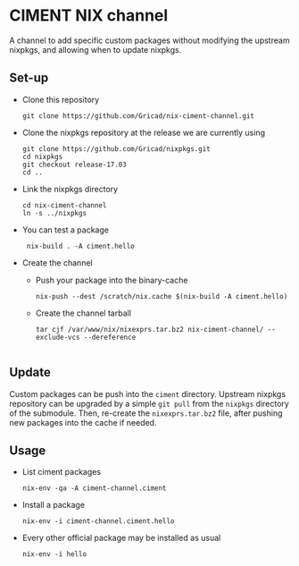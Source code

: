 CIMENT NIX channel
==================

A channel to add specific custom packages without modifying the upstream nixpkgs, and allowing when to update nixpkgs.

Set-up
------

* Clone this repository

    ```git clone https://github.com/Gricad/nix-ciment-channel.git```

* Clone the nixpkgs repository at the release we are currently using

    ```
    git clone https://github.com/Gricad/nixpkgs.git
    cd nixpkgs
    git checkout release-17.03
    cd ..
    ```
* Link the nixpkgs directory
    ```
    cd nix-ciment-channel
    ln -s ../nixpkgs
    ```

* You can test a package

    ``` nix-build . -A ciment.hello```

* Create the channel
    * Push your package into the binary-cache
        ```
        nix-push --dest /scratch/nix.cache $(nix-build -A ciment.hello)
        ```

    * Create the channel tarball
        ```
        tar cjf /var/www/nix/nixexprs.tar.bz2 nix-ciment-channel/ --exclude-vcs --dereference
	```

Update
------
Custom packages can be push into the ```ciment``` directory.
Upstream nixpkgs repository can be upgraded by a simple ```git pull``` from the ```nixpkgs``` directory of the submodule. Then, re-create the ```nixexprs.tar.bz2``` file, after pushing new packages into the cache if needed.

Usage
-----

* List ciment packages

    ```nix-env -qa -A ciment-channel.ciment```

* Install a package

    ```nix-env -i ciment-channel.ciment.hello```

* Every other official package may be installed as usual

    ```nix-env -i hello```
